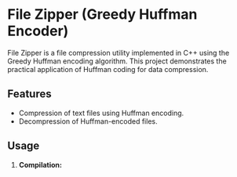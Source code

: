 # File Zipper (Greedy Huffman Encoder)

File Zipper is a file compression utility implemented in C++ using the Greedy Huffman encoding algorithm. This project demonstrates the practical application of Huffman coding for data compression.

## Features

- Compression of text files using Huffman encoding.
- Decompression of Huffman-encoded files.

## Usage

1. **Compilation:**
